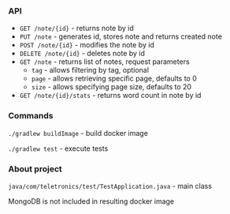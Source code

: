 ### API
* `GET /note/{id}` - returns note by id
* `PUT /note` - generates id, stores note and returns created note
* `POST /note/{id}` - modifies the note by id
* `DELETE /note/{id}` - deletes note by id
* `GET /note` - returns list of notes, request parameters
  * `tag` - allows filtering by tag, optional
  * `page` - allows retrieving specific page, defaults to 0
  * `size` - allows specifying page size, defaults to 20
* `GET /note/{id}/stats` - returns word count in note by id

### Commands
`./gradlew buildImage` - build docker image

`./gradlew test` - execute tests

### About project
`java/com/teletronics/test/TestApplication.java` - main class

MongoDB is not included in resulting docker image